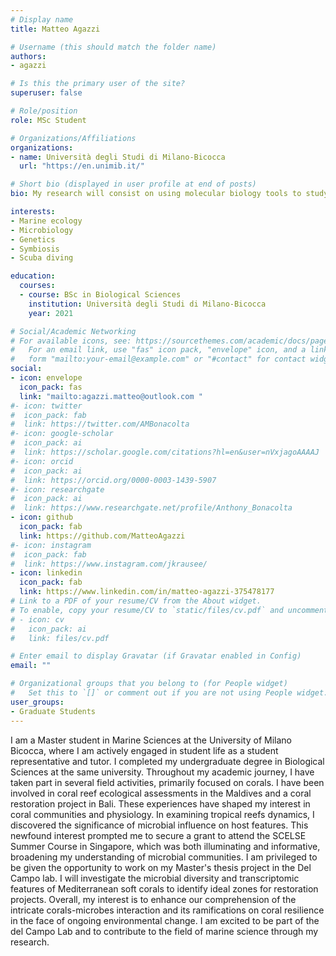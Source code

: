 ```yaml
---
# Display name
title: Matteo Agazzi

# Username (this should match the folder name)
authors:
- agazzi

# Is this the primary user of the site?
superuser: false

# Role/position
role: MSc Student

# Organizations/Affiliations
organizations:
- name: Università degli Studi di Milano-Bicocca
  url: "https://en.unimib.it/"

# Short bio (displayed in user profile at end of posts)
bio: My research will consist on using molecular biology tools to study the microbial and functional heterogeneity of Mediterranean coral corlonies.

interests:
- Marine ecology
- Microbiology
- Genetics
- Symbiosis
- Scuba diving

education:
  courses:
  - course: BSc in Biological Sciences
    institution: Università degli Studi di Milano-Bicocca
    year: 2021

# Social/Academic Networking
# For available icons, see: https://sourcethemes.com/academic/docs/page-builder/#icons
#   For an email link, use "fas" icon pack, "envelope" icon, and a link in the
#   form "mailto:your-email@example.com" or "#contact" for contact widget.
social:
- icon: envelope
  icon_pack: fas
  link: "mailto:agazzi.matteo@outlook.com "
#- icon: twitter
#  icon_pack: fab
#  link: https://twitter.com/AMBonacolta
#- icon: google-scholar
#  icon_pack: ai
#  link: https://scholar.google.com/citations?hl=en&user=nVxjagoAAAAJ
#- icon: orcid
#  icon_pack: ai
#  link: https://orcid.org/0000-0003-1439-5907
#- icon: researchgate
#  icon_pack: ai
#  link: https://www.researchgate.net/profile/Anthony_Bonacolta
- icon: github
  icon_pack: fab
  link: https://github.com/MatteoAgazzi
#- icon: instagram
#  icon_pack: fab
#  link: https://www.instagram.com/jkrausee/
- icon: linkedin
  icon_pack: fab
  link: https://www.linkedin.com/in/matteo-agazzi-375478177
# Link to a PDF of your resume/CV from the About widget.
# To enable, copy your resume/CV to `static/files/cv.pdf` and uncomment the lines below.
# - icon: cv
#   icon_pack: ai
#   link: files/cv.pdf

# Enter email to display Gravatar (if Gravatar enabled in Config)
email: ""

# Organizational groups that you belong to (for People widget)
#   Set this to `[]` or comment out if you are not using People widget.
user_groups:
- Graduate Students
---
```


I am a Master student in Marine Sciences at the University of Milano Bicocca, where I am actively engaged in student life as a student representative and tutor. I completed my undergraduate degree in Biological Sciences at the same university. Throughout my academic journey, I have taken part in several field activities, primarily focused on corals. I have been involved in coral reef ecological assessments in the Maldives and a coral restoration project in Bali. These experiences have shaped my interest in coral communities and physiology. In examining tropical reefs dynamics, I discovered the significance of microbial influence on host features. This newfound interest prompted me to secure a grant to attend the SCELSE Summer Course in Singapore, which was both illuminating and informative, broadening my understanding of microbial communities. I am privileged to be given the opportunity to work on my Master's thesis project in the Del Campo lab. I will investigate the microbial diversity and transcriptomic features of Mediterranean soft corals to identify ideal zones for restoration projects.	Overall, my interest is to enhance our comprehension of the intricate corals-microbes interaction and its ramifications on coral resilience in the face of ongoing environmental change. I am excited to be part of the del Campo Lab and to contribute to the field of marine science through my research.
